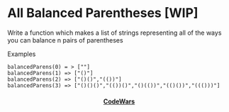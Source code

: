 # All Balanced Parentheses [WIP]

Write a function which makes a list of strings representing all of the ways you can balance n pairs of parentheses

Examples

```
balancedParens(0) = > [""]
balancedParens(1) => ["()"]
balancedParens(2) => ["()()","(())"]
balancedParens(3) => ["()()()","(())()","()(())","(()())","((()))"]
```

<div align="center">
    <h4><a href="https://www.codewars.com/kata/5426d7a2c2c7784365000783">CodeWars</a></h4>
</div>
